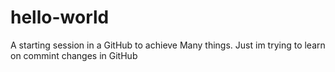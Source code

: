 # hello-world
A starting session in a GitHub to achieve Many things.
Just im trying to learn on commint changes in GitHub
